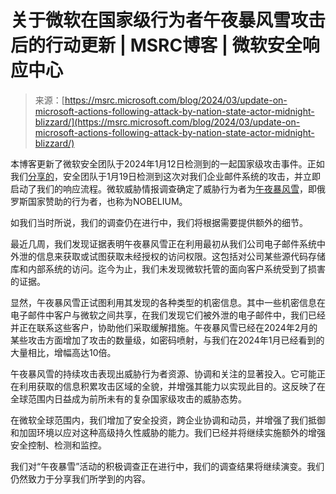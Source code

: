 <!--yml

category: 未分类

date: 2024-05-27 14:45:38

-->

# 关于微软在国家级行为者午夜暴风雪攻击后的行动更新 | MSRC博客 | 微软安全响应中心

> 来源：[https://msrc.microsoft.com/blog/2024/03/update-on-microsoft-actions-following-attack-by-nation-state-actor-midnight-blizzard/](https://msrc.microsoft.com/blog/2024/03/update-on-microsoft-actions-following-attack-by-nation-state-actor-midnight-blizzard/)

本博客更新了微软安全团队于2024年1月12日检测到的一起国家级攻击事件。正如我们[分享的](https://msrc.microsoft.com/blog/2024/01/microsoft-actions-following-attack-by-nation-state-actor-midnight-blizzard/)，安全团队于1月19日检测到这次对我们企业邮件系统的攻击，并立即启动了我们的响应流程。微软威胁情报调查确定了威胁行为者为[午夜暴风雪](https://www.microsoft.com/en-us/security/blog/tag/midnight-blizzard-nobelium/?sort-by=newest-oldest&date=any)，即俄罗斯国家赞助的行为者，也称为NOBELIUM。

如我们当时所说，我们的调查仍在进行中，我们将根据需要提供额外的细节。

最近几周，我们发现证据表明午夜暴风雪正在利用最初从我们公司电子邮件系统中外泄的信息来获取或试图获取未经授权的访问权限。这包括对公司某些源代码存储库和内部系统的访问。迄今为止，我们未发现微软托管的面向客户系统受到了损害的证据。

显然，午夜暴风雪正试图利用其发现的各种类型的机密信息。其中一些机密信息在电子邮件中客户与微软之间共享，在我们发现它们被外泄的电子邮件中，我们已经并正在联系这些客户，协助他们采取缓解措施。午夜暴风雪已经在2024年2月的某些攻击方面增加了攻击的数量级，如密码喷射，与我们在2024年1月已经看到的大量相比，增幅高达10倍。

午夜暴风雪的持续攻击表现出威胁行为者资源、协调和关注的显著投入。它可能正在利用获取的信息积累攻击区域的全貌，并增强其能力以实现此目的。这反映了在全球范围内日益成为前所未有的复杂国家级攻击的威胁态势。

在微软全球范围内，我们增加了安全投资，跨企业协调和动员，并增强了我们抵御和加固环境以应对这种高级持久性威胁的能力。我们已经并将继续实施额外的增强安全控制、检测和监控。

我们对“午夜暴雪”活动的积极调查正在进行中，我们的调查结果将继续演变。我们仍然致力于分享我们所学到的内容。
